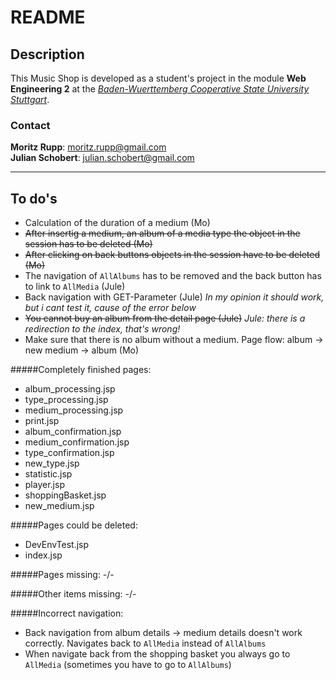 README
========

Description
-----------

This Music Shop is developed as a student's project in the module __Web Engineering 2__ at the _[Baden-Wuerttemberg Cooperative State University Stuttgart](http://www.dbhw-stuttgart.de)_.

### Contact

__Moritz Rupp__: [moritz.rupp@gmail.com](moritz.rupp@gmail.com)  
__Julian Schobert__: [julian.schobert@gmail.com](julian.schobert@gmail.com)

---
To do's
--------

* Calculation of the duration of a medium (Mo)
* ~~After insertig a medium, an album of a media type the object in the session has to be deleted (Mo)~~
* ~~After clicking on back buttons objects in the session have to be deleted (Mo)~~
* The navigation of <code>AllAlbums</code> has to be removed and the back button has to link to <code>AllMedia</code> (Jule)
* Back navigation with GET-Parameter (Jule) 
*In my opinion it should work, but i cant test it, cause of the error below*
* ~~You cannot buy an album from the detail page (Jule)~~ *Jule: there is a redirection to the index, that's wrong!*
* Make sure that there is no album without a medium. Page flow: album -> new medium -> album (Mo)

#####Completely finished pages:

 - album_processing.jsp
 - type_processing.jsp
 - medium_processing.jsp
 - print.jsp
 - album_confirmation.jsp
 - medium_confirmation.jsp
 - type_confirmation.jsp
 - new_type.jsp
 - statistic.jsp
 - player.jsp
 - shoppingBasket.jsp
 - new_medium.jsp
 
#####Pages could be deleted:
 - DevEnvTest.jsp
 - index.jsp

#####Pages missing:
 -/-
 
#####Other items missing:
 -/-
 
#####Incorrect navigation:
 - Back navigation from album details -> medium details doesn't work correctly. Navigates back to <code>AllMedia</code> instead of <code>AllAlbums</code>
 - When navigate back from the shopping basket you always go to `AllMedia` (sometimes you have to go to `AllAlbums`) 